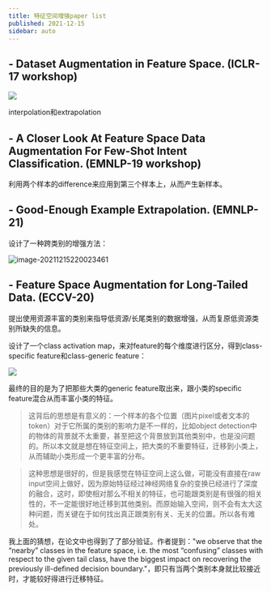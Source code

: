 ```yaml
---
title: 特征空间增强paper list
published: 2021-12-15
sidebar: auto
---
```


## - Dataset Augmentation in Feature Space. (ICLR-17 workshop)

![](https://gitee.com/beyond_guo/typora_pics/raw/master/typora/20211128154757.png)

interpolation和extrapolation

## - A Closer Look At Feature Space Data Augmentation For Few-Shot Intent Classification. (EMNLP-19 workshop)

利用两个样本的difference来应用到第三个样本上，从而产生新样本。

## - Good-Enough Example Extrapolation. (EMNLP-21)

设计了一种跨类别的增强方法：

![image-20211215220023461](https://cdn.jsdelivr.net/gh/beyondguo/mdnice_pictures/typora/image-20211215220023461.png)

## - Feature Space Augmentation for Long-Tailed Data. (ECCV-20)

提出使用资源丰富的类别来指导低资源/长尾类别的数据增强，从而复原低资源类别所缺失的信息。

设计了一个class activation map，来对feature的每个维度进行区分，得到class-specific feature和class-generic feature：

![](https://cdn.jsdelivr.net/gh/beyondguo/mdnice_pictures/typora/image-20211215221647548.png)

最终的目的是为了把那些大类的generic feature取出来，跟小类的specific feature混合从而丰富小类的特征。

> 这背后的思想是有意义的：一个样本的各个位置（图片pixel或者文本的token）对于它所属的类别的影响力是不一样的，比如object detection中的物体的背景就不太重要，甚至把这个背景放到其他类别中，也是没问题的。所以本文就是想在特征空间上，把大类的不重要特征，迁移到小类上，从而辅助小类形成一个更丰富的分布。

> 这种思想是很好的，但是我感觉在特征空间上这么做，可能没有直接在raw input空间上做好，因为原始特征经过神经网络复杂的变换已经进行了深度的融合，这时，即使相对那么不相关的特征，也可能跟类别是有很强的相关性的，不一定能很好地迁移到其他类别。而原始输入空间，则不会有太大这种问题，而关键在于如何找出真正跟类别有关、无关的位置。所以各有难处。

我上面的猜想，在论文中也得到了了部分验证。作者提到："we observe that the “nearby” classes in the feature space, i.e. the most “confusing” classes with respect to the given tail class, have the biggest impact on recovering the previously ill-defined decision boundary."，即只有当两个类别本身就比较接近时，才能较好得进行迁移特征。